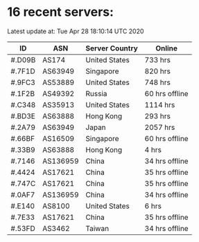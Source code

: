 # 16 recent servers:

Latest update at: Tue Apr 28 18:10:14 UTC 2020

| ID | ASN | Server Country | Online |
| -- | --- | -------------- | ------ |
| #.D09B | AS174 | United States | 733 hrs |
| #.7F1D | AS63949 | Singapore | 820 hrs |
| #.9FC3 | AS53889 | United States | 748 hrs |
| #.1F2B | AS49392 | Russia | 60 hrs offline |
| #.C348 | AS35913 | United States | 1114 hrs |
| #.BD3E | AS63888 | Hong Kong | 293 hrs |
| #.2A79 | AS63949 | Japan | 2057 hrs |
| #.66BF | AS16509 | Singapore | 60 hrs offline |
| #.33B9 | AS63888 | Hong Kong | 4 hrs |
| #.7146 | AS136959 | China | 34 hrs offline |
| #.4424 | AS17621 | China | 35 hrs offline |
| #.747C | AS17621 | China | 35 hrs offline |
| #.0AF7 | AS136959 | China | 34 hrs offline |
| #.E140 | AS8100 | United States | 6 hrs |
| #.7E33 | AS17621 | China | 35 hrs offline |
| #.53FD | AS3462 | Taiwan | 34 hrs offline |

